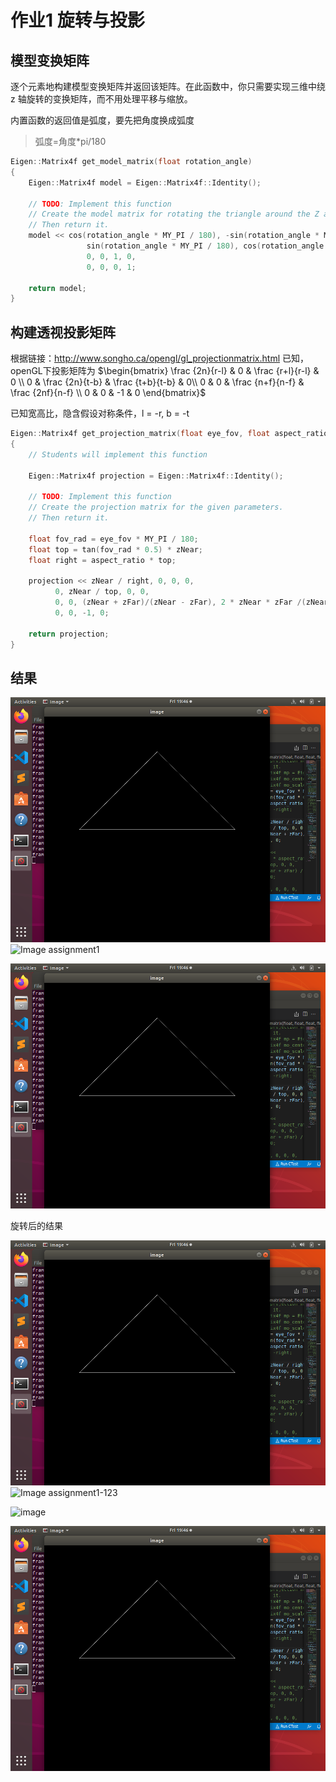 # 作业1 旋转与投影
## 模型变换矩阵
逐个元素地构建模型变换矩阵并返回该矩阵。在此函数中，你只需要实现三维中绕z 轴旋转的变换矩阵，而不用处理平移与缩放。

内置函数的返回值是弧度，要先把角度换成弧度
> 弧度=角度*pi/180

```c++
Eigen::Matrix4f get_model_matrix(float rotation_angle)
{
    Eigen::Matrix4f model = Eigen::Matrix4f::Identity();
    
    // TODO: Implement this function
    // Create the model matrix for rotating the triangle around the Z axis.
    // Then return it.
    model << cos(rotation_angle * MY_PI / 180), -sin(rotation_angle * MY_PI / 180), 0, 0,
                 sin(rotation_angle * MY_PI / 180), cos(rotation_angle * MY_PI / 180), 0, 0,
                 0, 0, 1, 0,
                 0, 0, 0, 1;
      
    return model;
}
```
## 构建透视投影矩阵
根据链接：http://www.songho.ca/opengl/gl_projectionmatrix.html 已知，openGL下投影矩阵为
$\begin{bmatrix} \frac {2n}{r-l} & 0 & \frac {r+l}{r-l} & 0 \\ 0 & \frac {2n}{t-b} & \frac {t+b}{t-b} & 0\\ 0 & 0 & \frac {n+f}{n-f} & \frac {2nf}{n-f} \\ 0 & 0 & -1 & 0 \end{bmatrix}$

已知宽高比，隐含假设对称条件，l = -r, b = -t
```c++
Eigen::Matrix4f get_projection_matrix(float eye_fov, float aspect_ratio,float zNear, float zFar)
{
    // Students will implement this function

    Eigen::Matrix4f projection = Eigen::Matrix4f::Identity();

    // TODO: Implement this function
    // Create the projection matrix for the given parameters.
    // Then return it.

    float fov_rad = eye_fov * MY_PI / 180;
    float top = tan(fov_rad * 0.5) * zNear;
    float right = aspect_ratio * top;

    projection << zNear / right, 0, 0, 0,
          0, zNear / top, 0, 0,
          0, 0, (zNear + zFar)/(zNear - zFar), 2 * zNear * zFar /(zNear - zFar),
          0, 0, -1, 0;

    return projection;
}
```

## 结果

<img src="./image/assignment1.png" alt="Image assignment1">

<img src="../image/assignment1.png" alt="Image assignment1">

![image](/docs/assets/image/assignment1.png)

旋转后的结果

<img src="/docs/assets/image/assignment1.png" alt="Image assignment1-1">

<img src="/blogNotes/docs/assets/image/assignment1.png" alt="Image assignment1-123">

![image](/blogNotes/docs/assets/image/assignment1.png)

![image](./image/assignment1.png)